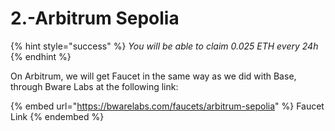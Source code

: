 # 2.-Arbitrum Sepolia

{% hint style="success" %}
_You will be able to claim 0.025 ETH every 24h_
{% endhint %}

On Arbitrum, we will get Faucet in the same way as we did with Base, through Bware Labs at the following link:

{% embed url="https://bwarelabs.com/faucets/arbitrum-sepolia" %}
Faucet Link
{% endembed %}
